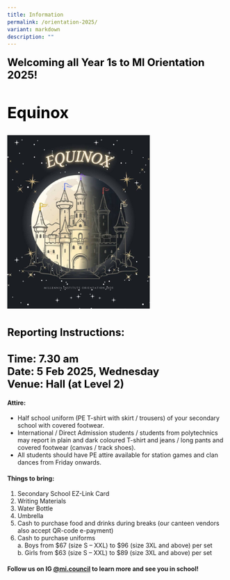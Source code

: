 ```yaml
---
title: Information
permalink: /orientation-2025/
variant: markdown
description: ""
---
```

<h4><font style="color:#000000;" size="5"><b>Welcoming all Year 1s to MI Orientation 2025!</b>
<h2><b>Equinox</b></h2>
	<img style="width:65%;" src="/images/2025equinox.jpg">
	<h4><b>Reporting Instructions:</b></h4>
	Time: 7.30 am<br>
	Date: 5 Feb 2025, Wednesday<br>
	Venue: Hall (at Level 2)</font></h4>

<h4><b>Attire:</b></h4>
<ul><li>Half school uniform (PE T-shirt with skirt / trousers) of your secondary school with covered footwear.</li>
<li>International / Direct Admission students / students from polytechnics may report in plain and dark coloured T-shirt and jeans / long pants and covered footwear (canvas / track shoes).</li>
<li>All students should have PE attire available for station games and clan dances from Friday onwards.</li>
</ul>

<h4><b>Things to bring:</b></h4>
<ol>
<li>Secondary School EZ-Link Card</li>
<li>Writing Materials</li>
<li>Water Bottle</li>
<li>Umbrella</li>
<li>Cash to purchase food and drinks during breaks (our canteen vendors also accept QR-code e-payment)</li>
<li>Cash to purchase uniforms<br>
a.	Boys from $67 (size S – XXL) to $96 (size 3XL and above) per set<br>
b.	Girls from $63 (size S – XXL) to $89 (size 3XL and above) per set<br></li>
</ol>

<h4><b>Follow us on IG <a href="https://www.instagram.com/mi.council/">@mi.council</a> to learn more and see you in school! </b></h4>